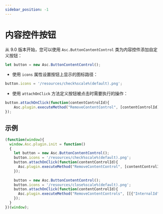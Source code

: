 ```yaml
---
sidebar_position: -1
---
```


# 内容控件按钮

从 9.0 版本开始，您可以使用 `Asc.ButtonContentControl` 类为内容控件添加自定义按钮：

``` ts
let button = new Asc.ButtonContentControl();
```

- 使用 `icons` 属性设置按钮上显示的图标路径：

``` ts
button.icons = '/resources/check%scale%(default).png';
```

- 使用 `attachOnClick` 方法定义按钮被点击时需要执行的操作：

``` ts
button.attachOnClick(function(contentControlId){
    Asc.plugin.executeMethod("RemoveContentControl", [contentControlId]);
});
```

## 示例

``` ts
(function(window){
  window.Asc.plugin.init = function()
  {
    let button = new Asc.ButtonContentControl();
    button.icons = '/resources/check%scale%(default).png';
    button.attachOnClick(function(contentControlId){
      Asc.plugin.executeMethod("RemoveContentControl", [contentControlId]);
    });
 
    button = new Asc.ButtonContentControl();
    button.icons = '/resources/close%scale%(default).png';
    button.attachOnClick(function(contentControlId){
      Asc.plugin.executeMethod("RemoveContentControls", [[{"InternalId": contentControlId}]]);
    });
  }
})(window);
```
